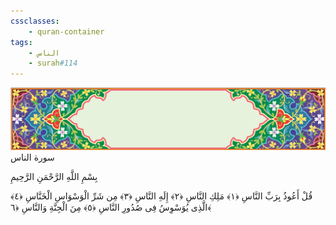 ```yaml
---
cssclasses:
    - quran-container
tags:
    - الناس
    - surah#114
---
```

<div class="quran-container">
<span class="second-border"></span>
<span class="border"></span>
<div class="head-container">
<img src="https://raw.githubusercontent.com/LORDyyyyy/obsidian-the_quran_vault/main/The%20Quran%20Vault/src/webview/surah_head.png" height=100>
<div class="surah-name">
<span class="surah-name-fnt">سورة الناس</span>
</div>
</div>
<div class="quran-content">
<div class="name-of-god"> <p> بِسْمِ اللَّهِ الرَّحْمَنِ الرَّحِيمِ </p></div>
<p>
<span class="sign" id="f1">قُلْ أَعُوذُ بِرَبِّ النَّاسِ <span>﴿</span>١<span>﴾</span></span>
<span class="sign" id="f2">مَلِكِ النَّاسِ <span>﴿</span>٢<span>﴾</span></span>
<span class="sign" id="f3">إِلَهِ النَّاسِ <span>﴿</span>٣<span>﴾</span></span>
<span class="sign" id="f4">مِن شَرِّ الْوَسْوَاسِ الْخَنَّاسِ <span>﴿</span>٤<span>﴾</span></span>
<span class="sign" id="f5">الَّذِى يُوَسْوِسُ فِى صُدُورِ النَّاسِ <span>﴿</span>٥<span>﴾</span></span>
<span class="sign" id="f6">مِنَ الْجِنَّةِ وَالنَّاسِ <span>﴿</span>٦<span>﴾</span></span>

</p>
</div>
<span class="border" style="margin-top:25px;"></span>
<span class="second-border-bottom"></span>
</div>

